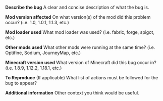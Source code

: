 **Describe the bug**
A clear and concise description of what the bug is.

**Mod version affected**
On what version(s) of the mod did this problem occur? (i.e. 1.0, 1.0.1, 1.1.3, etc.) 

**Mod loader used**
What mod loader was used? (i.e. fabric, forge, spigot, etc.)

**Other mods used**
What other mods were running at the same time? (i.e. Optifine, Sodium, JourneyMap, etc.)

**Minecraft version used**
What version of Minecraft did this bug occur in? (i.e. 1.8.9, 1.12.2, 1.18.1, etc.)

**To Reproduce** (If applicable)
What list of actions must be followed for the bug to appear?

**Additional information**
Other context you think would be useful.
